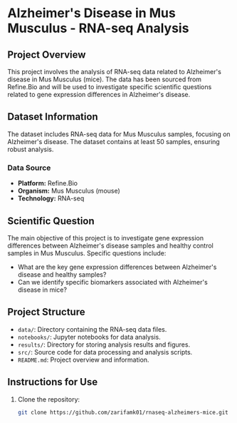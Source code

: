 # Alzheimer's Disease in Mus Musculus - RNA-seq Analysis

## Project Overview
This project involves the analysis of RNA-seq data related to Alzheimer's disease in Mus Musculus (mice). The data has been sourced from Refine.Bio and will be used to investigate specific scientific questions related to gene expression differences in Alzheimer's disease.

## Dataset Information
The dataset includes RNA-seq data for Mus Musculus samples, focusing on Alzheimer's disease. The dataset contains at least 50 samples, ensuring robust analysis.

### Data Source
- **Platform:** Refine.Bio
- **Organism:** Mus Musculus (mouse)
- **Technology:** RNA-seq

## Scientific Question
The main objective of this project is to investigate gene expression differences between Alzheimer's disease samples and healthy control samples in Mus Musculus. Specific questions include:
- What are the key gene expression differences between Alzheimer's disease and healthy samples?
- Can we identify specific biomarkers associated with Alzheimer's disease in mice?

## Project Structure
- `data/`: Directory containing the RNA-seq data files.
- `notebooks/`: Jupyter notebooks for data analysis.
- `results/`: Directory for storing analysis results and figures.
- `src/`: Source code for data processing and analysis scripts.
- `README.md`: Project overview and information.

## Instructions for Use
1. Clone the repository:
   ```bash
   git clone https://github.com/zarifamk01/rnaseq-alzheimers-mice.git
